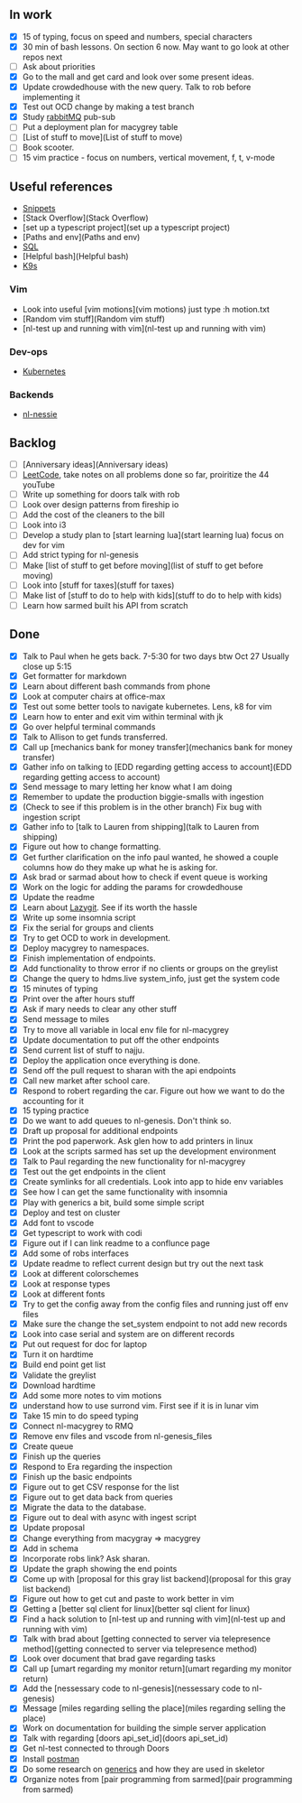 ## In work

-   [x] 15 of typing, focus on speed and numbers, special characters
-   [x] 30 min of bash lessons. On section 6 now. May want to go look at other repos next
-   [ ] Ask about priorities
-   [x] Go to the mall and get card and look over some present ideas.
-   [x] Update crowdedhouse with the new query. Talk to rob before implementing it
-   [x] Test out OCD change by making a test branch
-   [x] Study [rabbitMQ](rabbitMQ) pub-sub
-   [ ] Put a deployment plan for macygrey table
-   [ ] [List of stuff to move](List of stuff to move)
-   [ ] Book scooter.
-   [ ] 15 vim practice - focus on numbers, vertical movement, f, t, v-mode

## Useful references

-   [Snippets](Snippets)
-   [Stack Overflow](Stack Overflow)
-   [set up a typescript project](set up a typescript project)
-   [Paths and env](Paths and env)
-   [SQL](SQL)
-   [Helpful bash](Helpful bash)
-   [K9s](K9s)

### Vim

-   Look into useful [vim motions](vim motions) just type :h motion.txt
-   [Random vim stuff](Random vim stuff)
-   [nl-test up and running with vim](nl-test up and running with vim)

### Dev-ops

-   [Kubernetes](Kubernetes)

### Backends

-   [nl-nessie](nl-nessie)

## Backlog

-   [ ] [Anniversary ideas](Anniversary ideas)
-   [ ] [LeetCode](LeetCode), take notes on all problems done so far, proiritize the 44 youTube
-   [ ] Write up something for doors talk with rob
-   [ ] Look over design patterns from fireship io
-   [ ] Add the cost of the cleaners to the bill
-   [ ] Look into i3
-   [ ] Develop a study plan to [start learning lua](start learning lua) focus on dev for vim
-   [ ] Add strict typing for nl-genesis
-   [ ] Make [list of stuff to get before moving](list of stuff to get before moving)
-   [ ] Look into [stuff for taxes](stuff for taxes)
-   [ ] Make list of [stuff to do to help with kids](stuff to do to help with kids)
-   [ ] Learn how sarmed built his API from scratch

## Done

-   [x] Talk to Paul when he gets back. 7-5:30 for two days btw Oct 27 Usually close up 5:15
-   [x] Get formatter for markdown
-   [x] Learn about different bash commands from phone
-   [x] Look at computer chairs at office-max
-   [x] Test out some better tools to navigate kubernetes. Lens, k8 for vim
-   [x] Learn how to enter and exit vim within terminal with jk
-   [x] Go over helpful terminal commands
-   [x] Talk to Allison to get funds transferred.
-   [x] Call up [mechanics bank for money transfer](mechanics bank for money transfer)
-   [x] Gather info on talking to [EDD regarding getting access to account](EDD regarding getting access to account)
-   [x] Send message to mary letting her know what I am doing
-   [x] Remember to update the production biggie-smalls with ingestion
-   [x] (Check to see if this problem is in the other branch) Fix bug with ingestion script
-   [x] Gather info to [talk to Lauren from shipping](talk to Lauren from shipping)
-   [x] Figure out how to change formatting.
-   [x] Get further clarification on the info paul wanted, he showed a couple columns how do they make up what he is asking for.
-   [x] Ask brad or sarmad about how to check if event queue is working
-   [x] Work on the logic for adding the params for crowdedhouse
-   [x] Update the readme
-   [x] Learn about [Lazygit](Lazygit). See if its worth the hassle
-   [x] Write up some insomnia script
-   [x] Fix the serial for groups and clients
-   [x] Try to get OCD to work in development.
-   [x] Deploy macygrey to namespaces.
-   [x] Finish implementation of endpoints.
-   [x] Add functionality to throw error if no clients or groups on the greylist
-   [x] Change the query to hdms.live system_info, just get the system code
-   [x] 15 minutes of typing
-   [x] Print over the after hours stuff
-   [x] Ask if mary needs to clear any other stuff
-   [x] Send message to miles
-   [x] Try to move all variable in local env file for nl-macygrey
-   [x] Update documentation to put off the other endpoints
-   [x] Send current list of stuff to najju.
-   [x] Deploy the application once everything is done.
-   [x] Send off the pull request to sharan with the api endpoints
-   [x] Call new market after school care.
-   [x] Respond to robert regarding the car. Figure out how we want to do the accounting for it
-   [x] 15 typing practice
-   [x] Do we want to add queues to nl-genesis. Don't think so.
-   [x] Draft up proposal for additional endpoints
-   [x] Print the pod paperwork. Ask glen how to add printers in linux
-   [x] Look at the scripts sarmed has set up the development environment
-   [x] Talk to Paul regarding the new functionality for nl-macygrey
-   [x] Test out the get endpoints in the client
-   [x] Create symlinks for all credentials. Look into app to hide env variables
-   [x] See how I can get the same functionality with insomnia
-   [x] Play with generics a bit, build some simple script
-   [x] Deploy and test on cluster
-   [x] Add font to vscode
-   [x] Get typescript to work with codi
-   [x] Figure out if I can link readme to a conflunce page
-   [x] Add some of robs interfaces
-   [x] Update readme to reflect current design but try out the next task
-   [x] Look at different colorschemes
-   [x] Look at response types
-   [x] Look at different fonts
-   [x] Try to get the config away from the config files and running just off env files
-   [x] Make sure the change the set_system endpoint to not add new records
-   [x] Look into case serial and system are on different records
-   [x] Put out request for doc for laptop
-   [x] Turn it on hardtime
-   [x] Build end point get list
-   [x] Validate the greylist
-   [x] Download hardtime
-   [x] Add some more notes to vim motions
-   [x] understand how to use surrond vim. First see if it is in lunar vim
-   [x] Take 15 min to do speed typing
-   [x] Connect nl-macygrey to RMQ
-   [x] Remove env files and vscode from nl-genesis_files
-   [x] Create queue
-   [x] Finish up the queries
-   [x] Respond to Era regarding the inspection
-   [x] Finish up the basic endpoints
-   [x] Figure out to get CSV response for the list
-   [x] Figure out to get data back from queries
-   [x] Migrate the data to the database.
-   [x] Figure out to deal with async with ingest script
-   [x] Update proposal
-   [x] Change everything from macygray => macygrey
-   [x] Add in schema
-   [x] Incorporate robs link? Ask sharan.
-   [x] Update the graph showing the end points
-   [x] Come up with [proposal for this gray list backend](proposal for this gray list backend)
-   [x] Figure out how to get cut and paste to work better in vim
-   [x] Getting a [better sql client for linux](better sql client for linux)
-   [x] Find a hack solution to [nl-test up and running with vim](nl-test up and running with vim)
-   [x] Talk with brad about [getting connected to server via telepresence method](getting connected to server via telepresence method)
-   [x] Look over document that brad gave regarding tasks
-   [x] Call up [umart regarding my monitor return](umart regarding my monitor return)
-   [x] Add the [nessessary code to nl-genesis](nessessary code to nl-genesis)
-   [x] Message [miles regarding selling the place](miles regarding selling the place)
-   [x] Work on documentation for building the simple server application
-   [x] Talk with regarding [doors api_set_id](doors api_set_id)
-   [x] Get nl-test connected to through Doors
-   [x] Install [postman](postman)
-   [x] Do some research on [generics](generics) and how they are used in skeletor
-   [x] Organize notes from [pair programming from sarmed](pair programming from sarmed)
